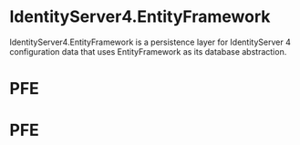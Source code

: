 # IdentityServer4.EntityFramework

IdentityServer4.EntityFramework is a persistence layer for IdentityServer 4 configuration data that uses EntityFramework as its database abstraction.
# PFE
# PFE
